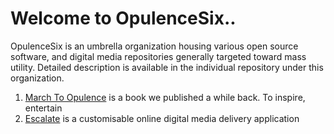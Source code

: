 # Welcome to OpulenceSix..

OpulenceSix is an umbrella organization housing various open source software, and digital media repositories generally targeted toward mass utility. Detailed description is available in the individual repository under this organization.

1. [March To Opulence](https://github.com/opulencesix/march-to-opulence) is a book we published a while back. To inspire, entertain
2. [Escalate](https://github.com/opulencesix/escalate) is a customisable online digital media delivery application

